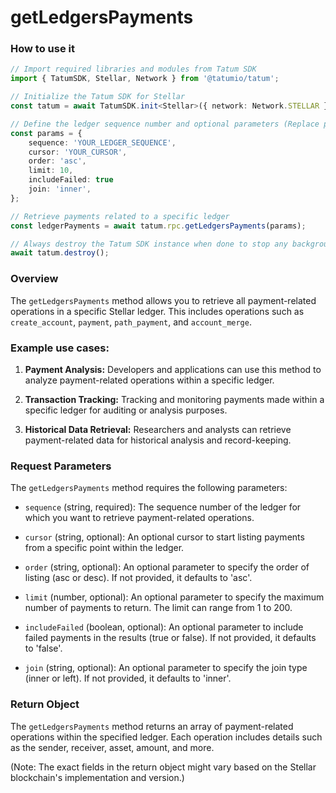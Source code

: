 # getLedgersPayments

### How to use it

```typescript
// Import required libraries and modules from Tatum SDK
import { TatumSDK, Stellar, Network } from '@tatumio/tatum';

// Initialize the Tatum SDK for Stellar
const tatum = await TatumSDK.init<Stellar>({ network: Network.STELLAR });

// Define the ledger sequence number and optional parameters (Replace placeholders with actual values and remove redundant)
const params = {
    sequence: 'YOUR_LEDGER_SEQUENCE',
    cursor: 'YOUR_CURSOR',
    order: 'asc',
    limit: 10,
    includeFailed: true
    join: 'inner',
};

// Retrieve payments related to a specific ledger
const ledgerPayments = await tatum.rpc.getLedgersPayments(params);

// Always destroy the Tatum SDK instance when done to stop any background processes
await tatum.destroy();
```


### Overview

The `getLedgersPayments` method allows you to retrieve all payment-related operations in a specific Stellar ledger. This includes operations such as `create_account`, `payment`, `path_payment`, and `account_merge`.

### Example use cases:

1. **Payment Analysis:**
   Developers and applications can use this method to analyze payment-related operations within a specific ledger.

2. **Transaction Tracking:**
   Tracking and monitoring payments made within a specific ledger for auditing or analysis purposes.

3. **Historical Data Retrieval:**
   Researchers and analysts can retrieve payment-related data for historical analysis and record-keeping.

### Request Parameters

The `getLedgersPayments` method requires the following parameters:

- `sequence` (string, required): 
  The sequence number of the ledger for which you want to retrieve payment-related operations.

- `cursor` (string, optional): 
  An optional cursor to start listing payments from a specific point within the ledger.

- `order` (string, optional): 
  An optional parameter to specify the order of listing (asc or desc). If not provided, it defaults to 'asc'.

- `limit` (number, optional): 
  An optional parameter to specify the maximum number of payments to return. The limit can range from 1 to 200.

- `includeFailed` (boolean, optional): 
  An optional parameter to include failed payments in the results (true or false). If not provided, it defaults to 'false'.

- `join` (string, optional): 
  An optional parameter to specify the join type (inner or left). If not provided, it defaults to 'inner'.

### Return Object

The `getLedgersPayments` method returns an array of payment-related operations within the specified ledger. Each operation includes details such as the sender, receiver, asset, amount, and more.

(Note: The exact fields in the return object might vary based on the Stellar blockchain's implementation and version.)